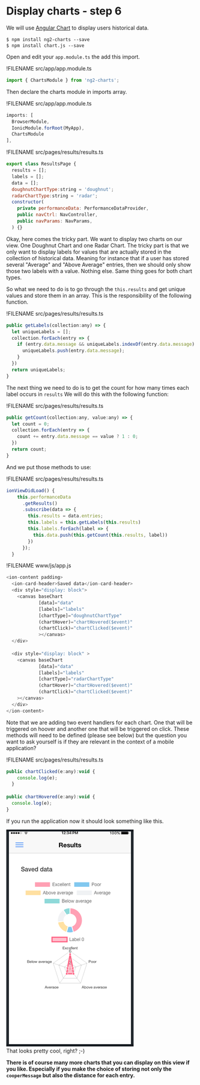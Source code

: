 # Display charts - step 6

We will use [Angular Chart](http://jtblin.github.io/angular-chart.js/) to display users historical data.

```
$ npm install ng2-charts --save
$ npm install chart.js --save
```

Open and edit your `app.module.ts` the add this import.

!FILENAME src/app/app.module.ts

```js
import { ChartsModule } from 'ng2-charts';
```

Then declare the charts module in imports array.

!FILENAME src/app/app.module.ts

```js
imports: [
  BrowserModule,
  IonicModule.forRoot(MyApp),
  ChartsModule
],
```

!FILENAME src/pages/results/results.ts

```js
export class ResultsPage {
  results = [];
  labels = [];
  data = [];
  doughnutChartType:string = 'doughnut';
  radarChartType:string = 'radar';
  constructor(
    private performanceData: PerformanceDataProvider,
    public navCtrl: NavController,
    public navParams: NavParams,
  ) {}
```

Okay, here comes the tricky part. We want to display two charts on our view. One Doughnut Chart and one Radar Chart. The tricky part is that we only want to display labels for values that are actually stored in the collection of historical data. Meaning for instance that if a user has stored several "Average" and "Above Average" entries, then we should only show those two labels with a value. Nothing else. Same thing goes for both chart types.

So what we need to do is to go through the `this.results` and get unique values and store them in an array. This is the responsibility of the following function.

!FILENAME src/pages/results/results.ts

```js
public getLabels(collection:any) => {
  let uniqueLabels = [];
  collection.forEach(entry => {
    if (entry.data.message && uniqueLabels.indexOf(entry.data.message) === -1) {
      uniqueLabels.push(entry.data.message);
    }
  })
  return uniqueLabels;
}
```

The next thing we need to do is to get the count for how many times each label occurs in `results` We will do this with the following function:

!FILENAME src/pages/results/results.ts

```js
public getCount(collection:any, value:any) => {
  let count = 0;
  collection.forEach(entry => {
    count += entry.data.message == value ? 1 : 0;
  })
  return count;
}
```

And we put those methods to use:

!FILENAME src/pages/results/results.ts

```js
ionViewDidLoad() {
    this.performanceData
      .getResults()
      .subscribe(data => {
        this.results = data.entries;
        this.labels = this.getLabels(this.results)
        this.labels.forEach(label => {
          this.data.push(this.getCount(this.results, label))
        })
      });
  }
```

!FILENAME www/js/app.js

```javascript
<ion-content padding>
  <ion-card-header>Saved data</ion-card-header>
  <div style="display: block">
    <canvas baseChart
            [data]="data"
            [labels]="labels"
            [chartType]="doughnutChartType"
            (chartHover)="chartHovered($event)"
            (chartClick)="chartClicked($event)"
            ></canvas>
  </div>

  <div style="display: block" >
    <canvas baseChart
            [data]="data"
            [labels]="labels"
            [chartType]="radarChartType"
            (chartHover)="chartHovered($event)"
            (chartClick)="chartClicked($event)"
    ></canvas>
  </div>
</ion-content>
```

Note that we are adding two event handlers for each chart. One that will be triggered on hoover and another one that will be triggered on click. These methods will need to be defined \(please see below\) but the question you want to ask yourself is if they are relevant in the context of a mobile application?

!FILENAME src/pages/results/results.ts

```js
public chartClicked(e:any):void {
    console.log(e);
  }

public chartHovered(e:any):void {
  console.log(e);
}
```

If you run the application now it should look something like this.

![](/assets/ng2_ionic_charts.png)  
That looks pretty cool, right? ;-\)

**There is of course many more charts that you can display on this view if you like. Especially if you make the choice of storing not only the `cooperMessage` but also the distance for each entry.**

